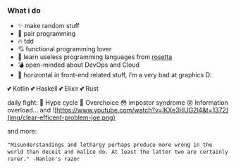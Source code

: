 ### What i do

- ✨ make random stuff
- 👯 pair programming
- 🔥 tdd
- 💘 functional programming lover
- 🌿 learn useless programming languages from [rosetta](https://rosettacode.org/wiki/FizzBuzz)
- 💣 open-minded about DevOps and Cloud
- 🌇 horizontal in front-end related stuff, i’m a very bad at graphics D:

💕 Kotlin 💕 Haskell 💕 Elixir 💕 Rust 

daily fight: 🤦 Hype cycle 🤯 Overchoice 😳 impostor syndrome 😵 Information overload... and
<a src="https://www.youtube.com/watch?v=lKXe3HUG2l4&t=1372">
![https://www.youtube.com/watch?v=lKXe3HUG2l4&t=1372](img/clear-efficent-problem-joe.png)
<a/>
  
and more:
```
"Misunderstandings and lethargy perhaps produce more wrong in the world than deceit and malice do. At least the latter two are certainly rarer." -Hanlon's razor
```
<!--
**AngeloChecked/AngeloChecked** is a ✨ _special_ ✨ repository because its `README.md` (this file) appears on your GitHub profile.

Here are some ideas to get you started:

- 🔭 I’m currently working on ...
- 🌱 I’m currently learning ...
- 👯 I’m looking to collaborate on ...
- 🤔 I’m looking for help with ...
- 💬 Ask me about ...
- 📫 How to reach me: ...
- 😄 Pronouns: ...
- ⚡ Fun fact: ...
-->
